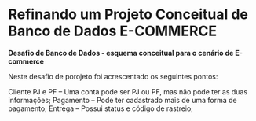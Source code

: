 # Refinando um Projeto Conceitual de Banco de Dados E-COMMERCE

**Desafio de Banco de Dados - esquema conceitual para o cenário de E-commerce**

 Neste desafio de porojeto foi acrescentado os seguintes pontos:

Cliente PJ e PF – Uma conta pode ser PJ ou PF, mas não pode ter as duas informações;
Pagamento – Pode ter cadastrado mais de uma forma de pagamento;
Entrega – Possui status e código de rastreio;

